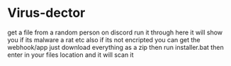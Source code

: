 # Virus-dector

get a file from a random person on discord run it through here it will show you if its malware a rat etc also if its not encripted you can get the webhook/app just download everything as a zip then run installer.bat then enter in your files location and it will scan it
